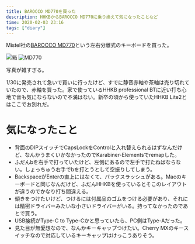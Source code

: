 ```yaml
---
title: BAROCCO MD770を買った
description: HHKBからBAROCCO MD770に乗り換えて気になったことなど
time: 2020-02-03 23:16
tags: ["diary"]
---
```


Mistel社の[BAROCCO MD770](https://www.archisite.co.jp/products/mistel/barocco-md770/)という左右分離式のキーボードを買った。

![](/posts/398/box.jpg '箱')
![](/posts/398/keyboard.png 'MD770')

写真が雑すぎる。

1/30に発売されて急いで買いに行ったけど、すでに静音赤軸や茶軸は売り切れていたので、赤軸を買った。家で使っているHHKB professional BTに近い打ち心地で音も気にならないので不満はない。新卒の頃から使っていたHHKB Lite2とはここでお別れだ。

# 気になったこと
* 背面のDIPスイッチでCapsLockをControlと入れ替えられるはずなんだけど、なんかうまくいかなかったのでKarabiner-Elementsでremapした。
* ふだんbを右手で打っていたけど、左側にあるので左手で打たねばならない。しょっちゅう右手でbを打とうとして空振りしてしまう。
* BackspaceがEnterの直上にはなくて、バックスラッシュがある。Macのキーボードと同じなんだけど、ふだんHHKBを使っているとそこのレイアウトが違うのでかなり打ち間違える。
* 傾きをつけたいけど、つけるには付属品のゴムをつける必要があり、それには精密ドライバーみたいな小さいドライバーがいる。持ってなかったのであとで買う。
* USB接続がType-C to Type-Cかと思っていたら、PC側はType-Aだった。
* 見た目が無愛想なので、なんかキーキャップつけたい。Cherry MXのキースイッチなので対応しているキーキャップはけっこうありそう。
